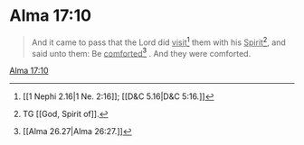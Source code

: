 # Alma 17:10

> And it came to pass that the Lord did <u>visit</u>[^a] them with his <u>Spirit</u>[^b], and said unto them: Be <u>comforted</u>[^c] . And they were comforted.

[Alma 17:10](https://www.churchofjesuschrist.org/study/scriptures/bofm/alma/17?lang=eng&id=p10#p10)


[^a]: [[1 Nephi 2.16|1 Ne. 2:16]]; [[D&C 5.16|D&C 5:16.]]
[^b]: TG [[God, Spirit of]].
[^c]: [[Alma 26.27|Alma 26:27.]]
